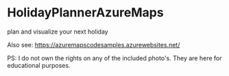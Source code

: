 # HolidayPlannerAzureMaps
plan and visualize your next holiday 

Also see: https://azuremapscodesamples.azurewebsites.net/

PS: I do not own the rights on any of the included photo's. They are here for educational purposes.